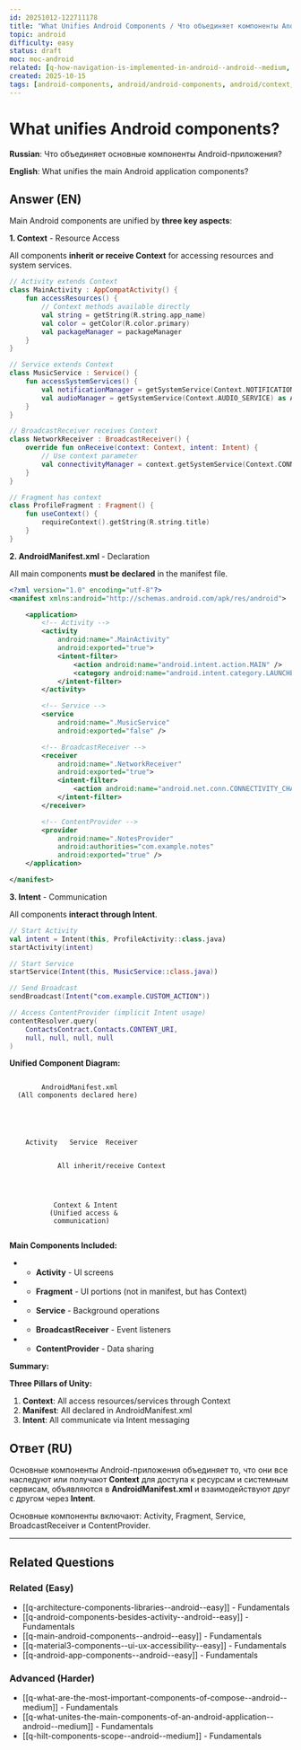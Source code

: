 ```yaml
---
id: 20251012-122711178
title: "What Unifies Android Components / Что объединяет компоненты Android"
topic: android
difficulty: easy
status: draft
moc: moc-android
related: [q-how-navigation-is-implemented-in-android--android--medium, q-architecture-components-libraries--android--easy, q-recyclerview-async-list-differ--recyclerview--medium]
created: 2025-10-15
tags: [android-components, android/android-components, android/context, android/manifest, components, context, intent, manifest, difficulty/easy]
---
```

# What unifies Android components?

**Russian**: Что объединяет основные компоненты Android-приложения?

**English**: What unifies the main Android application components?

## Answer (EN)
Main Android components are unified by **three key aspects**:

**1. Context** - Resource Access

All components **inherit or receive Context** for accessing resources and system services.

```kotlin
// Activity extends Context
class MainActivity : AppCompatActivity() {
    fun accessResources() {
        // Context methods available directly
        val string = getString(R.string.app_name)
        val color = getColor(R.color.primary)
        val packageManager = packageManager
    }
}

// Service extends Context
class MusicService : Service() {
    fun accessSystemServices() {
        val notificationManager = getSystemService(Context.NOTIFICATION_SERVICE) as NotificationManager
        val audioManager = getSystemService(Context.AUDIO_SERVICE) as AudioManager
    }
}

// BroadcastReceiver receives Context
class NetworkReceiver : BroadcastReceiver() {
    override fun onReceive(context: Context, intent: Intent) {
        // Use context parameter
        val connectivityManager = context.getSystemService(Context.CONNECTIVITY_SERVICE) as ConnectivityManager
    }
}

// Fragment has context
class ProfileFragment : Fragment() {
    fun useContext() {
        requireContext().getString(R.string.title)
    }
}
```

**2. AndroidManifest.xml** - Declaration

All main components **must be declared** in the manifest file.

```xml
<?xml version="1.0" encoding="utf-8"?>
<manifest xmlns:android="http://schemas.android.com/apk/res/android">

    <application>
        <!-- Activity -->
        <activity
            android:name=".MainActivity"
            android:exported="true">
            <intent-filter>
                <action android:name="android.intent.action.MAIN" />
                <category android:name="android.intent.category.LAUNCHER" />
            </intent-filter>
        </activity>

        <!-- Service -->
        <service
            android:name=".MusicService"
            android:exported="false" />

        <!-- BroadcastReceiver -->
        <receiver
            android:name=".NetworkReceiver"
            android:exported="true">
            <intent-filter>
                <action android:name="android.net.conn.CONNECTIVITY_CHANGE" />
            </intent-filter>
        </receiver>

        <!-- ContentProvider -->
        <provider
            android:name=".NotesProvider"
            android:authorities="com.example.notes"
            android:exported="true" />
    </application>

</manifest>
```

**3. Intent** - Communication

All components **interact through Intent**.

```kotlin
// Start Activity
val intent = Intent(this, ProfileActivity::class.java)
startActivity(intent)

// Start Service
startService(Intent(this, MusicService::class.java))

// Send Broadcast
sendBroadcast(Intent("com.example.CUSTOM_ACTION"))

// Access ContentProvider (implicit Intent usage)
contentResolver.query(
    ContactsContract.Contacts.CONTENT_URI,
    null, null, null, null
)
```

**Unified Component Diagram:**

```

        AndroidManifest.xml              
  (All components declared here)         

                    
        
                              
          
    Activity   Service  Receiver 
          
                             
            All inherit/receive Context
                             
        
                   
        
           Context & Intent   
          (Unified access &   
           communication)     
        
```

**Main Components Included:**

- - **Activity** - UI screens
- - **Fragment** - UI portions (not in manifest, but has Context)
- - **Service** - Background operations
- - **BroadcastReceiver** - Event listeners
- - **ContentProvider** - Data sharing

**Summary:**

**Three Pillars of Unity:**

1. **Context**: All access resources/services through Context
2. **Manifest**: All declared in AndroidManifest.xml
3. **Intent**: All communicate via Intent messaging

## Ответ (RU)
Основные компоненты Android-приложения объединяет то, что они все наследуют или получают **Context** для доступа к ресурсам и системным сервисам, объявляются в **AndroidManifest.xml** и взаимодействуют друг с другом через **Intent**.

Основные компоненты включают: Activity, Fragment, Service, BroadcastReceiver и ContentProvider.


---

## Related Questions

### Related (Easy)
- [[q-architecture-components-libraries--android--easy]] - Fundamentals
- [[q-android-components-besides-activity--android--easy]] - Fundamentals
- [[q-main-android-components--android--easy]] - Fundamentals
- [[q-material3-components--ui-ux-accessibility--easy]] - Fundamentals
- [[q-android-app-components--android--easy]] - Fundamentals

### Advanced (Harder)
- [[q-what-are-the-most-important-components-of-compose--android--medium]] - Fundamentals
- [[q-what-unites-the-main-components-of-an-android-application--android--medium]] - Fundamentals
- [[q-hilt-components-scope--android--medium]] - Fundamentals

